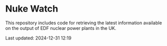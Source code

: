 # Nuke Watch

This repository includes code for retrieving the latest information available on the output of EDF nuclear power plants in the UK.

Last updated: 2024-12-31 12:19